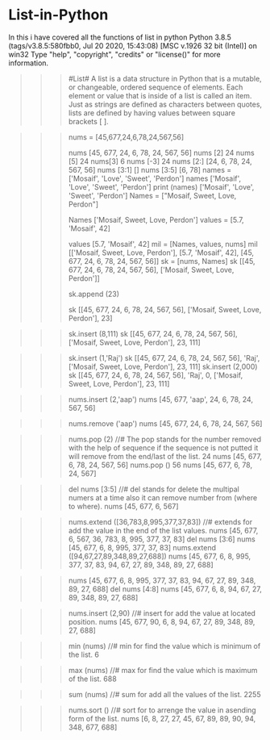 # List-in-Python
In this i have covered all the functions of list in python 
Python 3.8.5 (tags/v3.8.5:580fbb0, Jul 20 2020, 15:43:08) [MSC v.1926 32 bit (Intel)] on win32
Type "help", "copyright", "credits" or "license()" for more information.
>>> 
>>> #List#
A list is a data structure in Python that is a mutable, or changeable, ordered sequence of elements. 
Each element or value that is inside of a list is called an item. 
Just as strings are defined as characters between quotes, lists are defined by having values between square brackets [ ].


>>> nums = [45,677,24,6,78,24,567,56]
>>> 
>>> nums
[45, 677, 24, 6, 78, 24, 567, 56]
>>> nums [2]
24
>>> nums [5]
24
>>> nums[3]
6
>>> nums [-3]
24
>>> nums [2:]
[24, 6, 78, 24, 567, 56]
>>> nums [3:1]
[]
>>> nums [3:5]
[6, 78]
>>> names = ['Mosaif', 'Love', 'Sweet', 'Perdon']
>>> names
['Mosaif', 'Love', 'Sweet', 'Perdon']
>>> print (names)
['Mosaif', 'Love', 'Sweet', 'Perdon']
>>> Names = ["Mosaif, Sweet, Love, Perdon"]
>>> 
>>> 
>>> Names
['Mosaif, Sweet, Love, Perdon']
>>> values = [5.7, 'Mosaif', 42]
>>> 
>>> values
[5.7, 'Mosaif', 42]
>>> mil = [Names, values, nums]
>>> mil
[['Mosaif, Sweet, Love, Perdon'], [5.7, 'Mosaif', 42], [45, 677, 24, 6, 78, 24, 567, 56]]
>>> sk = [nums, Names]
>>> sk
[[45, 677, 24, 6, 78, 24, 567, 56], ['Mosaif, Sweet, Love, Perdon']]
>>> 
>>> sk.append (23)
>>> 
>>> sk
[[45, 677, 24, 6, 78, 24, 567, 56], ['Mosaif, Sweet, Love, Perdon'], 23]

>>> sk.insert (8,111)
>>> sk
[[45, 677, 24, 6, 78, 24, 567, 56], ['Mosaif, Sweet, Love, Perdon'], 23, 111]

>>> sk.insert (1,'Raj')
>>> sk
[[45, 677, 24, 6, 78, 24, 567, 56], 'Raj', ['Mosaif, Sweet, Love, Perdon'], 23, 111]
>>> sk.insert (2,000)
>>> sk
[[45, 677, 24, 6, 78, 24, 567, 56], 'Raj', 0, ['Mosaif, Sweet, Love, Perdon'], 23, 111]

>>> nums.insert (2,'aap')
>>> nums
[45, 677, 'aap', 24, 6, 78, 24, 567, 56]

>>> nums.remove ('aap')
>>> nums
[45, 677, 24, 6, 78, 24, 567, 56]

>>> nums.pop (2)       //# The pop stands for the number removed with the help of sequence if the sequence is not putted it will remove from the end/last of the list.
24
>>> nums
[45, 677, 6, 78, 24, 567, 56]
>>> nums.pop ()
56
>>> nums
[45, 677, 6, 78, 24, 567]

>>> del nums [3:5]      //# del stands for delete the multipal numers at a time also it can remove number from (where to where).
>>> nums
[45, 677, 6, 567]

>>> nums.extend ([36,783,8,995,377,37,83])  //# extends for add the value in the end of the list values.
>>> nums
[45, 677, 6, 567, 36, 783, 8, 995, 377, 37, 83]
>>> del nums [3:6]
>>> nums
[45, 677, 6, 8, 995, 377, 37, 83]
>>> nums.extend ([94,67,27,89,348,89,27,688])
>>> nums
[45, 677, 6, 8, 995, 377, 37, 83, 94, 67, 27, 89, 348, 89, 27, 688]

>>> nums
[45, 677, 6, 8, 995, 377, 37, 83, 94, 67, 27, 89, 348, 89, 27, 688]
>>> del nums [4:8]
>>> nums
[45, 677, 6, 8, 94, 67, 27, 89, 348, 89, 27, 688]

>>> nums.insert (2,90)      //# insert for add the value at located position.
>>> nums
[45, 677, 90, 6, 8, 94, 67, 27, 89, 348, 89, 27, 688]

>>> min (nums)      //# min for find the value which is minimum of the list.
6

>>> max (nums)      //# max for find the value which is maximum of the list.
688

>>> sum (nums)      //# sum for add all the values of the list.
2255

>>> nums.sort ()    //# sort for to arrenge the value in asending form of the list.
>>> nums
[6, 8, 27, 27, 45, 67, 89, 89, 90, 94, 348, 677, 688]
>>> 
